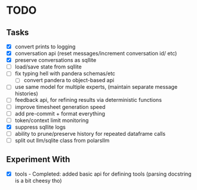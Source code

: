 # TODO

## Tasks

-   [x] convert prints to logging
-   [x] conversation api (reset messages/increment conversation id/ etc)
-   [x] preserve conversations as sqllite
-   [ ] load/save state from sqllite
-   [ ] fix typing hell with pandera schemas/etc
    -   [ ] convert pandera to object-based api
-   [ ] use same model for multiple experts, (maintain separate message histories)
-   [ ] feedback api, for refining results via deterministic functions
-   [ ] improve timesheet generation speed
-   [ ] add pre-commit + format everything
-   [ ] token/context limit monitoring
-   [x] suppress sqllite logs
-   [ ] ability to prune/preserve history for repeated dataframe calls
-   [ ] split out llm/sqlite class from polarsllm

## Experiment With

-   [x] tools - Completed: added basic api for defining tools (parsing docstring is a bit cheesy tho)
